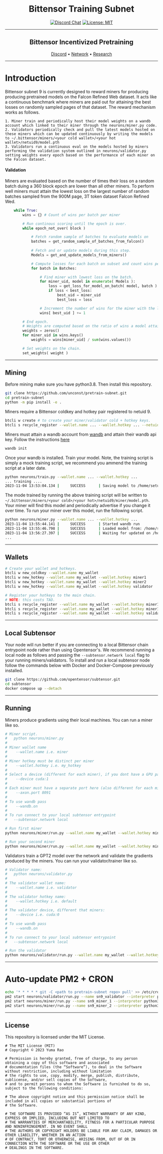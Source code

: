 <div align="center">

# **Bittensor Training Subnet** <!-- omit in toc -->
[![Discord Chat](https://img.shields.io/discord/308323056592486420.svg)](https://discord.gg/bittensor)
[![License: MIT](https://img.shields.io/badge/License-MIT-yellow.svg)](https://opensource.org/licenses/MIT) 

---

## Bittensor Incentivized Pretraining<!-- omit in toc -->

[Discord](https://discord.gg/bittensor) • [Network](https://taostats.io/) • [Research](https://bittensor.com/whitepaper)
</div>

---

# Introduction

Bittensor subnet 9 is currently designed to reward miners for producing producing pretrained models on the Falcon Refined Web dataset. It acts like a continuous benchmark where miners are paid out for attaining the best losses on randomly sampled pages of that dataset. 
The reward mechanism works as follows.

    1. Miner train and periodically host their model weights on a wandb account which linked to their miner through the neurons/miner.py code. 
    2. Validators periodically check and pull the latest models hosted on these miners which can be updated continuously by writing the models to ~/.bittensor/miners/<your cold wallet>/<your hot wallet>/netuid9/model.pth
    3. Validators run a continuous eval on the models hosted by miners performing the validation system outlined in neurons/validator.py setting weights every epoch based on the performance of each miner on the Falcon dataset.

#### Validation

Miners are evaluated based on the number of times their loss on a random batch duing a 360 block epoch are lower than all other miners. 
To perform well miners must attain the lowest loss on the largest number of random batches sampled from the 900M page, 3T token dataset Falcon Refined Wed.
```python
    while True:
        wins = {} # Count of wins per batch per miner

        # Run continous scoring until the epoch is over.
        while epoch_not_over( block )

            # Fetch random sample of batches to evaluate models on
            batches = get_random_sample_of_batches_from_falcon()
            
            # Fetch and or update models during this step.
            Models = get_and_update_models_from_miners()

            # Compute losses for each batch on subset and count wins per miner
            for batch in Batches:

                # Find miner with lowest loss on the batch.
                for miner_uid, model in enumerate( Models ):
                    loss = get_loss_for_model_on_batch( model, batch )
                    if loss < best_loss:
                        best_uid = miner_uid
                        best_loss = loss

                # Increment the number of wins for the miner with the lowest loss on this subnet.
                wins[ best_uid ] += 1

        # End epoch.
        # Weights are computed based on the ratio of wins a model attains during the epoch.
        weights = zeros()
        for miner_uid in wins.keys()
            weights = wins[miner_uid] / sum(wins.values())

        # Set weights on the chain.
        set_weights( weight )
```


---

## Mining

Before mining make sure you have python3.8. Then install this repository.
```bash
git clone https://github.com/unconst/pretrain-subnet.git
cd pretrain-subnet
python -m pip install -e . 
```

Miners require a Bittensor coldkey and hotkey pair registered to netuid 9.
```bash
btcli w create # to create your miner/validator cold + hotkey keys.
btcli s recycle_register --wallet.name ... --wallet.hotkey ... --netuid 0 # register your cold and associated hotkey to netuid 9.
```

Miners must attain a wandb account from [wandb](https://wandb.ai/home) and attain their wandb api key.
Follow the instructions [here](https://docs.wandb.ai/quickstart)

```bash
wandb init
```

Once your wandb is installed. Train your model. Note, the training script is simply a mock training script, we recommend you ammend the training script at a later date.
```bash
python neurons/train.py --wallet.name ... --wallet.hotkey ... 
... training ....
2023-11-04 13:53:04.134 |     SUCCESS      | Saving model to /home/setup/.bittensor/miners/my_coldkey/my_hotkey/netuid9/miner/model.pth
```

The mode trained by running the above training script will be written to ```~/.bittensor/miners/<your cold>/<your hot>/netuid9/miner/model.pth```. Your miner will find this
model and periodically advertise if you change it over time. To run your miner over this model, run the following script.

```bash
python neurons/miner.py --wallet.name ... --wallet.hotkey ...
2023-11-04 13:55:44.141 |     SUCCESS      | Started wandb run
2023-11-04 13:55:46.798 |     SUCCESS      | Loaded model from: /home/setup/.bittensor/miners/Rawls/M1/netuid9/miner/model.pth
2023-11-04 13:56:27.397 |     SUCCESS      | Waiting for updated on /home/setup/.bittensor/miners/my_coldkey/my_hotkey/netuid9/miner/model.pth
...
```

---

## Wallets


```bash
# Create your wallet and hotkeys.
btcli w new_coldkey --wallet.name my_wallet
btcli w new_hotkey --wallet.name my_wallet --wallet.hotkey miner1
btcli w new_hotkey --wallet.name my_wallet --wallet.hotkey miner2
btcli w new_hotkey --wallet.name my_wallet --wallet.hotkey validator

# Register your hotkeys to the main chain.
# NOTE: this costs TAO.
btcli s recycle_register --wallet.name my_wallet --wallet.hotkey miner1
btcli s recycle_register --wallet.name my_wallet --wallet.hotkey miner1
btcli s recycle_register --wallet.name my_wallet --wallet.hotkey validator
```
---

## Local Subtensor

Your node will run better if you are connecting to a local Bittensor chain entrypoint node rather than using Opentensor's. 
We recommend running a local node as follows and passing the ```--subtensor.network local``` flag to your running miners/validators. 
To install and run a local subtensor node follow the commands below with Docker and Docker-Compose previously installed.
```bash
git clone https://github.com/opentensor/subtensor.git
cd subtensor
docker compose up --detach
```


---

## Running

Miners produce gradients using their local machines. You can run a miner like so.
```bash
# Miner script.
#   python neurons/miner.py
#
# Miner wallet name
#    --wallet.name i.e. miner
#
# Miner hotkey must be distinct per miner
#    --wallet.hotkey i.e. my_hotkey
#
# Select a device (different for each miner), if you dont have a GPU pass 'cpu'  
#    --device cuda:1  
#
# Each miner must have a separate port here (also different for each miner)
#    --axon.port 8091 
#
# To use wandb pass 
#    --wandb.on
#
# To run connect to your local subtensor entrypoint
#   --subtensor.network local 

# Run first miner
python neurons/miner/run.py --wallet.name my_wallet --wallet.hotkey miner1 --device cuda:1 --logging.debug --axon.port 9091 --wandb.on --subtensor.network local

# Run your second miner
python neurons/miner/run.py --wallet.name my_wallet --wallet.hotkey miner2 --device cuda:2 --logging.debug --axon.port 9092 --wandb.on --subtensor.network local
```

Validators train a GPT2 model over the network and validate the gradients produced by the miners.
You can run your validator/trainer like so.
```bash
# Validator name:
#   python neurons/validator.py
#
# The validator wallet name:
#    --wallet.name i.e. validator 
#
# The validator hotkey name:
#    --wallet.hotkey i.e. default 
#
# The validator device, different that miners:
#    --device i.e. cuda:0
# 
# To use wandb pass 
#    --wandb.on
#
# To run connect to your local subtensor entrypoint
#   --subtensor.network local 

# Run the validator
python neurons/validator/run.py --wallet.name my_wallet --wallet.hotkey validator --logging.debug --device cuda:3 --wandb.on --subtensor.network local
```

---

# Auto-update PM2 + CRON

```bash
echo '* * * * * git -C <path to pretrain-subnet repo> pull' >> /etc/crontab
pm2 start neurons/validator/run.py --name sn9_validator --interpreter python3 --watch -- --wallet.name my_wallet --wallet.hotkey validator --logging.debug --device cuda:1  --subtensor.network local
pm2 start neurons/miner/run.py --name sn9_miner_1 --interpreter python3 --watch -- --wallet.name my_wallet --wallet.hotkey miner1 --logging.debug --device cuda:2  --subtensor.network local
pm2 start neurons/miner/run.py --name sn9_miner_2 --interpreter python3 --watch -- --wallet.name my_wallet --wallet.hotkey miner2 --logging.debug --device cuda:3  --subtensor.network local
```

---

## License
This repository is licensed under the MIT License.
```text
# The MIT License (MIT)
# Copyright © 2023 Yuma Rao

# Permission is hereby granted, free of charge, to any person obtaining a copy of this software and associated
# documentation files (the “Software”), to deal in the Software without restriction, including without limitation
# the rights to use, copy, modify, merge, publish, distribute, sublicense, and/or sell copies of the Software,
# and to permit persons to whom the Software is furnished to do so, subject to the following conditions:

# The above copyright notice and this permission notice shall be included in all copies or substantial portions of
# the Software.

# THE SOFTWARE IS PROVIDED “AS IS”, WITHOUT WARRANTY OF ANY KIND, EXPRESS OR IMPLIED, INCLUDING BUT NOT LIMITED TO
# THE WARRANTIES OF MERCHANTABILITY, FITNESS FOR A PARTICULAR PURPOSE AND NONINFRINGEMENT. IN NO EVENT SHALL
# THE AUTHORS OR COPYRIGHT HOLDERS BE LIABLE FOR ANY CLAIM, DAMAGES OR OTHER LIABILITY, WHETHER IN AN ACTION
# OF CONTRACT, TORT OR OTHERWISE, ARISING FROM, OUT OF OR IN CONNECTION WITH THE SOFTWARE OR THE USE OR OTHER
# DEALINGS IN THE SOFTWARE.
```
